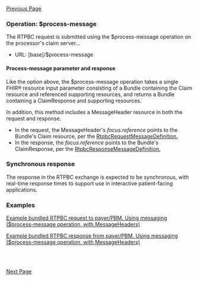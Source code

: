 [Previous Page](business_rules.html)

### Operation: $process-message
The RTPBC request is submitted using the $process-message operation on the processor's claim server...
* URL: [base]/$process-message

#### Process-message parameter and response
Like the option above, the $process-message operation takes a single FHIR&reg; resource input parameter consisting of a Bundle containing the Claim resource and referenced supporting resources, and returns a Bundle containing a ClaimResponse and supporting resources.

In addition, this method includes a MessageHeader resource in both the request and response.
* In the request, the MessageHeader's *focus.reference* points to the Bundle's Claim resource, per the <a href="MessageDefinition-rtpbc-request.html">RtpbcRequestMessageDefinition.</a>
* In the response, the *focus.reference* points to the Bundle's ClaimResponse, per the <a href="MessageDefinition-rtpbc-response.html">RtpbcResponseMessageDefinition.</a>

### Synchronous response

The response in the RTPBC exchange is expected to be synchronous, with real-time response times to support use in interactive patient-facing applications.

### Examples

<a href="Bundle-rtpbc-bundle-request-03-w-header.html">Example bundled RTPBC request to payer/PBM. Using messaging ($process-message operation, with MessageHeaders)</a>

<a href="Bundle-rtpbc-bundle-response-03-w-header.html">Example bundled RTPBC response from payer/PBM. Using messaging ($process-message operation, with MessageHeaders)</a>


<br><br>

[Next Page](error_handling.html)

